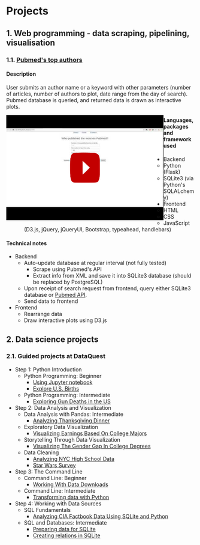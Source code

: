 # Projects

## 1. Web programming - data scraping, pipelining, visualisation

### 1.1. [Pubmed's top authors](https://github.com/gknam/pubmed-top-authors)

#### Description

User submits an author name or a keyword with other parameters (number of articles, number of authors to plot, date range from the day of search). Pubmed database is queried, and returned data is drawn as interactive plots.


<a href="https://www.youtube.com/watch?v=jXctQUTaPcY" target="_blank"><img src="pubmed_top_authors.png" alt="pubmed_authors" style="float:left" /></a>


#### Languages, packages and framework used
* Backend
   * Python (Flask)
   * SQLite3 (via Python's SQLALchemy)
* Frontend
   * HTML
   * CSS
   * JavaScript (D3.js, jQuery, jQueryUI, Bootstrap, typeahead, handlebars)

#### Technical notes

* Backend
    * Auto-update database at regular interval (not fully tested)
        * Scrape using Pubmed's API
        * Extract info from XML and save it into SQLite3 database (should be replaced by PostgreSQL)
    * Upon receipt of search request from frontend, query either SQLite3 database or [Pubmed API](https://www.ncbi.nlm.nih.gov/books/NBK25501/).
    * Send data to frontend
* Frontend
    * Rearrange data
    * Draw interactive plots using D3.js


## 2. Data science projects

###  2.1. Guided projects at DataQuest

* Step 1: Python Introduction
    * Python Programming: Beginner
        * [Using Jupyter notebook](https://github.com/gknam/dataquest_projects/tree/master/DataScientist/Step1_PythonIntro/1_PythonBeginner/project1/UsingJupyterNotebook.ipynb)
        * [Explore U.S. Births](https://github.com/gknam/dataquest_projects/tree/master/DataScientist/Step1_PythonIntro/1_PythonBeginner/project2/ExploreUsBirths.ipynb)
    * Python Programming: Intermediate
        * [Exploring Gun Deaths in the US](https://github.com/gknam/dataquest_projects/tree/master/DataScientist/Step1_PythonIntro/2_PythonIntermediate/project1/ExploringGunDeathsInTheUS.ipynb)
* Step 2: Data Analysis and Visualization
    * Data Analysis with Pandas: Intermediate
        * [Analyzing Thanksgiving Dinner](https://github.com/gknam/dataquest_projects/tree/master/DataScientist/Step2_DataAnalVis/1_pandas/project1/AnalyzingThanksgivingDinner.ipynb)
    * Exploratory Data Visualization
        * [Visualizing Earnings Based On College Majors](https://github.com/gknam/dataquest_projects/tree/master/DataScientist/Step2_DataAnalVis/2_dataAnalVis/project1/Visualizing_Earnings_Based_On_College_Majors.ipynb)
    * Storytelling Through Data Visualization
        * [Visualizing The Gender Gap In College Degrees](https://github.com/gknam/dataquest_projects/tree/master/DataScientist/Step2_DataAnalVis/3_StorytellingThroughDataVisualization/project1/VisualizingTheGenderGapInCollegeDegrees.ipynb)
    * Data Cleaning
        * [Analyzing NYC High School Data](https://github.com/gknam/dataquest_projects/tree/master/DataScientist/Step2_DataAnalVis/4_DataCleaning/project1/AnalyzingNYCHighSchoolData.ipynb)
        * [Star Wars Survey](https://github.com/gknam/dataquest_projects/tree/master/DataScientist/Step2_DataAnalVis/4_DataCleaning/project2/StarWarsSurvey.ipynb)
* Step 3: The Command Line
    * Command Line: Beginner
        * [Working With Data Downloads](https://github.com/gknam/dataquest_projects/tree/master/DataScientist/Step3_TheCommandLine/1_CommandLine-Beginner/project1/WorkingWithDataDownloads.ipynb)
    * Command Line: Intermediate
        * [Transforming data with Python](https://github.com/gknam/dataquest_projects/tree/master/DataScientist/Step3_TheCommandLine/2_CommandLine-Intermediate/project1/TransformingDataWithPython.ipynb)
* Step 4: Working with Data Sources
    * SQL Fundamentals
        * [Analyzing CIA Factbook Data Using SQLite and Python](https://github.com/gknam/dataquest_projects/tree/master/DataScientist/Step4_WorkingWithDataSources/2_SQLfundamentals/project1/AnalyzingCIAfactbookDataUsingSQLiteAndPython.ipynb)
    * SQL and Databases: Intermediate
        * [Preparing data for SQLite](https://github.com/gknam/dataquest_projects/tree/master/DataScientist/Step4_WorkingWithDataSources/3_SQLAndDatabases-Intermediate/project1/PreparingDataForSQLite.ipynb)
        * [Creating relations in SQLite](https://github.com/gknam/dataquest_projects/tree/master/DataScientist/Step4_WorkingWithDataSources/3_SQLAndDatabases-Intermediate/project2/CreatingRelationsInSQLite.ipynb)